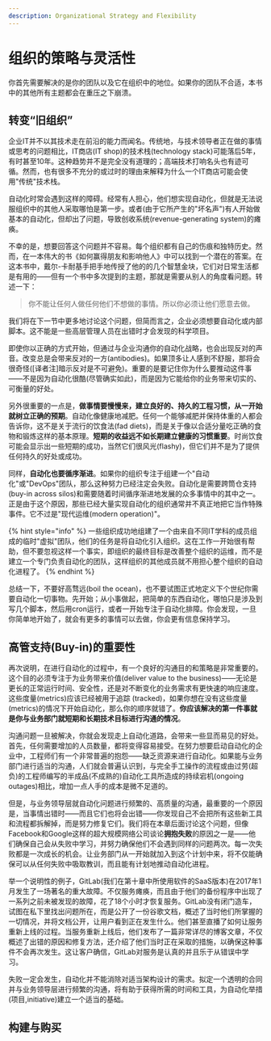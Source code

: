 ```yaml
---
description: Organizational Strategy and Flexibility
---
```


# 组织的策略与灵活性

你首先需要解决的是你的团队以及它在组织中的地位。如果你的团队不合适，本书中的其他所有主题都会在重压之下崩溃。

## 转变“旧组织”

企业IT并不以其技术走在前沿的能力而闻名。传统地，与技术领导者正在做的事情或思考的问题相比，IT商店\(IT shop\)的技术栈\(technology stack\)可能落后5年，有时甚至10年。这种趋势并不是完全没有道理的；高端技术打响名头也有迹可循。然而，也有很多不充分的或过时的理由来解释为什么一个IT商店可能会使用"传统"技术栈。

自动化时常会遇到这样的障碍。经常有人担心，他们想实现自动化，但就是无法说服组织中的其他人采取哪怕是第一步。或者\(由于它所产生的"坏名声"\)有人开始做基本的自动化，但却出了问题，导致创收系统\(revenue-generating system\)的瘫痪。

不幸的是，想要回答这个问题并不容易。每个组织都有自己的伤痕和独特历史。然而，在一本伟大的书《如何赢得朋友和影响他人》中可以找到一个潜在的答案。在这本书中，戴尔-卡耐基手把手地传授了他的的几个智慧金块，它们对日常生活都是有用的——但有一个书中多次提到的主题，那就是需要从别人的角度看问题。转述一下：

> 你不能让任何人做任何他们不想做的事情。所以你必须让他们愿意去做。

我们将在下一节中更多地讨论这个问题，但简而言之，企业必须想要自动化或内部脚本。这不能是一些高层管理人员在出错时才会发现的科学项目。

即使你以正确的方式开始，但通过与企业沟通你的自动化战略，也会出现反对的声音。改变总是会带来反对的一方\(antibodies\)。如果顶多让人感到不舒服，那将会很奇怪\(\[译者注\]暗示反对是不可避免\)。重要的是要记住你为什么要推动这件事——不是因为自动化很酷\(尽管确实如此\)，而是因为它能给你的业务带来切实的、可衡量的好处。

另外很重要的一点是，**做事情要慢慢来，建立良好的、持久的工程习惯，从一开始就树立正确的预期**。自动化像健康地减肥。任何一个能够减肥并保持体重的人都会告诉你，这不是关于流行的饮食法\(fad diets\)，而是关于像以合适分量吃正确的食物和锻炼这样的基本原理。**短期的收益远不如长期建立健康的习惯重要**。时尚饮食可能会显示出一些短期的成功，当然它们很风光\(flashy\)，但它们并不是为了提供任何持久的好处或成功。

同样，**自动化也要循序渐进**。如果你的组织专注于组建一个"自动化"或"DevOps"团队，那么这种努力已经注定会失败。自动化是需要跨筒仓支持\(buy-in across silos\)和需要随着时间循序渐进地发展的众多事情中的其中之一。正是由于这个原因，那些已经大量实现自动化的组织通常并不真正地把它当作特殊事件。它不过是"现代运维\(modern operation\)"。

{% hint style="info" %}
一些组织成功地组建了一个由来自不同IT学科的成员组成的临时"虚拟"团队，他们的任务是将自动化引入组织。这在工作一开始很有帮助，但不要忽视这样一个事实，即组织的最终目标是改善整个组织的运维，而不是建立一个专门负责自动化的团队，这样组织的其他成员就不用担心整个组织的自动化进程了。
{% endhint %}

总结一下，不要好高骛远\(boil the ocean\)，也不要试图正式地定义下个世纪你需要自动化一切事物。先开始；从小事做起，把简单的东西自动化，哪怕只是涉及到写几个脚本，然后用cron运行，或者一开始专注于自动化排障。你会发现，一旦你简单地开始了，就会有更多的事情可以去做，你会更有信息保持学习。

## 高管支持\(Buy-in\)的重要性

再次说明，在进行自动化的过程中，有一个良好的沟通目的和策略是非常重要的。这个目的必须专注于为业务带来价值\(deliver value to the business\)——无论是更长的正常运行时间、安全性，还是对不断变化的业务需求有更快速的响应速度。这些度量\(metrics\)应该已经被用于追踪 \(tracked\)，如果你想在没有这些度量\(metrics\)的情况下开始自动化，那么你的顺序就错了。**你应该解决的第一件事就是你与业务部门就短期和长期技术目标进行沟通的情况**。

沟通问题一旦被解决，你就会发现走上自动化道路，会带来一些显而易见的好处。首先，任何需要增加的人员数量，都将变得容易接受。在努力想要启动自动化的企业中，工程师们有一个非常普遍的抱怨——缺乏资源来进行自动化。如果能与业务部门进行适当的沟通，人们就会普遍认识到，与完全手工操作的流程或由过劳\(超负\)的工程师编写的半成品\(不成熟的\)自动化工具所造成的持续宕机\(ongoing outages\)相比，增加一点人手的成本是微不足道的。

但是，与业务领导层就自动化问题进行频繁的、高质量的沟通，最重要的一个原因是，当事情出错时——而且它们也将会出错——你发现自己不会把所有这些新工具和流程都拆解掉，而是努力修复它们。我们将在本章后面讨论这个问题，但像Facebook和Google这样的超大规模网络公司谈论**拥抱失败**的原因之一是——他们确保自己会从失败中学习，并努力确保他们不会遇到同样的问题两次。每一次失败都是一次成长的机会。让业务部门从一开始就加入到这个计划中来，将不仅能确保可以从任何失败中吸取教训，而且能有计划地推动自动化进程。

举一个说明性的例子，GitLab\(我们在第十章中所使用软件的SaaS版本\)在2017年1月发生了一场著名的重大故障。不仅服务瘫痪，而且由于他们的备份程序中出现了一系列之前未被发现的故障，花了18个小时才恢复服务。GitLab没有闭门造车，试图在私下里找出问题所在，而是公开了一份谷歌文档，概述了当时他们所掌握的一切情况，并将文档公开，让用户看到正在发生什么。他们甚至直播了如何让服务重新上线的过程。当服务重新上线后，他们发布了一篇非常详尽的博客文章，不仅概述了出错的原因和修复方法，还介绍了他们当时正在采取的措施，以确保这种事件不会再次发生。这让客户确信，GitLab对服务是认真的并且乐于从错误中学习。

失败一定会发生，自动化并不能消除对适当架构设计的需求。拟定一个透明的合同并与业务领导层进行频繁的沟通，将有助于获得所需的时间和工具，为自动化举措\(项目,initiative\)建立一个适当的基础。

## 构建与购买



